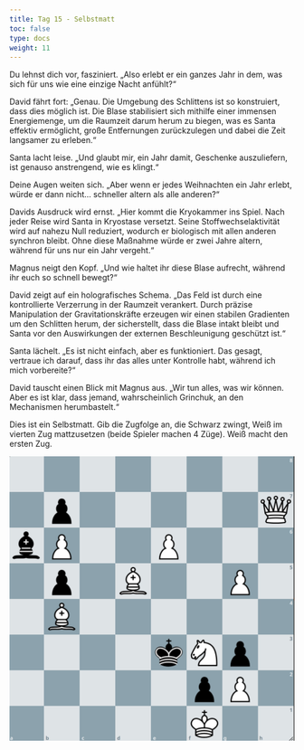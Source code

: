 ```yaml
---
title: Tag 15 - Selbstmatt
toc: false
type: docs
weight: 11
---
```


Du lehnst dich vor, fasziniert. „Also erlebt er ein ganzes Jahr in dem, was sich für uns wie eine einzige Nacht anfühlt?“

David fährt fort: „Genau. Die Umgebung des Schlittens ist so konstruiert, dass dies möglich ist. Die Blase stabilisiert sich mithilfe einer immensen Energiemenge, um die Raumzeit darum herum zu biegen, was es Santa effektiv ermöglicht, große Entfernungen zurückzulegen und dabei die Zeit langsamer zu erleben.“

Santa lacht leise. „Und glaubt mir, ein Jahr damit, Geschenke auszuliefern, ist genauso anstrengend, wie es klingt.“

Deine Augen weiten sich. „Aber wenn er jedes Weihnachten ein Jahr erlebt, würde er dann nicht… schneller altern als alle anderen?“

Davids Ausdruck wird ernst. „Hier kommt die Kryokammer ins Spiel. Nach jeder Reise wird Santa in Kryostase versetzt. Seine Stoffwechselaktivität wird auf nahezu Null reduziert, wodurch er biologisch mit allen anderen synchron bleibt. Ohne diese Maßnahme würde er zwei Jahre altern, während für uns nur ein Jahr vergeht.“

Magnus neigt den Kopf. „Und wie haltet ihr diese Blase aufrecht, während ihr euch so schnell bewegt?“

David zeigt auf ein holografisches Schema. „Das Feld ist durch eine kontrollierte Verzerrung in der Raumzeit verankert. Durch präzise Manipulation der Gravitationskräfte erzeugen wir einen stabilen Gradienten um den Schlitten herum, der sicherstellt, dass die Blase intakt bleibt und Santa vor den Auswirkungen der externen Beschleunigung geschützt ist.“

Santa lächelt. „Es ist nicht einfach, aber es funktioniert. Das gesagt, vertraue ich darauf, dass ihr das alles unter Kontrolle habt, während ich mich vorbereite?“

David tauscht einen Blick mit Magnus aus. „Wir tun alles, was wir können. Aber es ist klar, dass jemand, wahrscheinlich Grinchuk, an den Mechanismen herumbastelt.“

Dies ist ein Selbstmatt. Gib die Zugfolge an, die Schwarz zwingt, Weiß im vierten Zug mattzusetzen (beide Spieler machen 4 Züge). Weiß macht den ersten Zug.


![Stellung Tag 15](/day15.jpg "8/1p5Q/bP2P3/1p1B2P1/1B6/4kNp1/5pP1/5K2 w - - 0 1")

